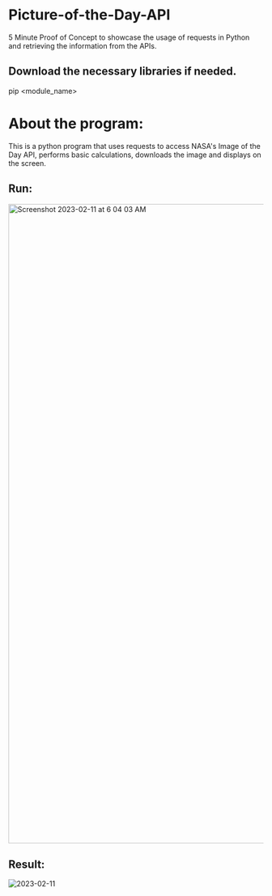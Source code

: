 # Picture-of-the-Day-API
5 Minute Proof of Concept to showcase the usage of requests in Python and retrieving the information from the APIs.

## Download the necessary libraries if needed.
pip <module_name>

# About the program:
This is a python program that uses requests to access NASA's Image of the Day API, performs basic calculations, downloads the image and displays on the screen.

## Run:
<img width="1264" alt="Screenshot 2023-02-11 at 6 04 03 AM" src="https://user-images.githubusercontent.com/31302019/218254640-786a0b49-efd6-40a6-a759-714e443e8bcb.png">

## Result:
![2023-02-11](https://user-images.githubusercontent.com/31302019/218254663-dca6e40d-8c02-4602-bce4-603e6dbcb95f.jpg)
